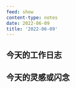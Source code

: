 ```yaml
---
feed: show
content-type: notes
date: 2022-06-09
title: '2022-06-09'
---
```


## 今天的工作日志

## 今天的灵感或闪念
